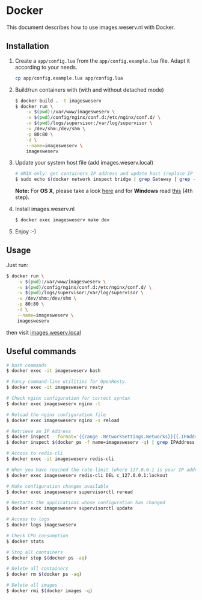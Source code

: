 # Docker

This document describes how to use images.weserv.nl with Docker.

## Installation

1. Create a `app/config.lua` from the `app/config.example.lua` file. Adapt it according to your needs.

    ```bash
    cp app/config.example.lua app/config.lua
    ```

2. Build/run containers with (with and without detached mode)

    ```bash
    $ docker build . -t imagesweserv
    $ docker run \
        -v $(pwd):/var/www/imagesweserv \
        -v $(pwd)/config/nginx/conf.d:/etc/nginx/conf.d/ \
        -v $(pwd)/logs/supervisor:/var/log/supervisor \
        -v /dev/shm:/dev/shm \
        -p 80:80 \
        -d \
        --name=imagesweserv \
        imagesweserv
    ```

3. Update your system host file (add images.weserv.local)

    ```bash
    # UNIX only: get containers IP address and update host (replace IP according to your configuration) (on Windows, edit C:\Windows\System32\drivers\etc\hosts)
    $ sudo echo $(docker network inspect bridge | grep Gateway | grep -o -E '[0-9\.]+') "images.weserv.local" >> /etc/hosts
    ```

    **Note:** For **OS X**, please take a look [here](https://docs.docker.com/docker-for-mac/networking/) and for **Windows** read [this](https://docs.docker.com/docker-for-windows/#/step-4-explore-the-application-and-run-examples) (4th step).

4. Install images.weserv.nl

    ```bash
    $ docker exec imagesweserv make dev
    ```

5. Enjoy :-)

## Usage

Just run:
```bash
$ docker run \
    -v $(pwd):/var/www/imagesweserv \
    -v $(pwd)/config/nginx/conf.d:/etc/nginx/conf.d/ \
    -v $(pwd)/logs/supervisor:/var/log/supervisor \
    -v /dev/shm:/dev/shm \
    -p 80:80 \
    -d \
    --name=imagesweserv \
    imagesweserv
```
then visit [images.weserv.local](http://images.weserv.local)  

## Useful commands

```bash
# bash commands
$ docker exec -it imagesweserv bash

# Fancy command-line utilities for OpenResty.
$ docker exec -it imagesweserv resty

# Check nginx configuration for correct syntax
$ docker exec imagesweserv nginx -t

# Reload the nginx configuration file
$ docker exec imagesweserv nginx -s reload

# Retrieve an IP Address
$ docker inspect --format='{{range .NetworkSettings.Networks}}{{.IPAddress}}{{end}}' $(docker ps -f name=imagesweserv -q)
$ docker inspect $(docker ps -f name=imagesweserv -q) | grep IPAddress

# Access to redis-cli
$ docker exec -it imagesweserv redis-cli

# When you have reached the rate-limit (where 127.0.0.1 is your IP address)
$ docker exec imagesweserv redis-cli DEL c_127.0.0.1:lockout

# Make configuration changes available
$ docker exec imagesweserv supervisorctl reread

# Restarts the applications whose configuration has changed
$ docker exec imagesweserv supervisorctl update

# Access to logs
$ docker logs imagesweserv

# Check CPU consumption
$ docker stats

# Stop all containers
$ docker stop $(docker ps -aq)

# Delete all containers
$ docker rm $(docker ps -aq)

# Delete all images
$ docker rmi $(docker images -q)
```